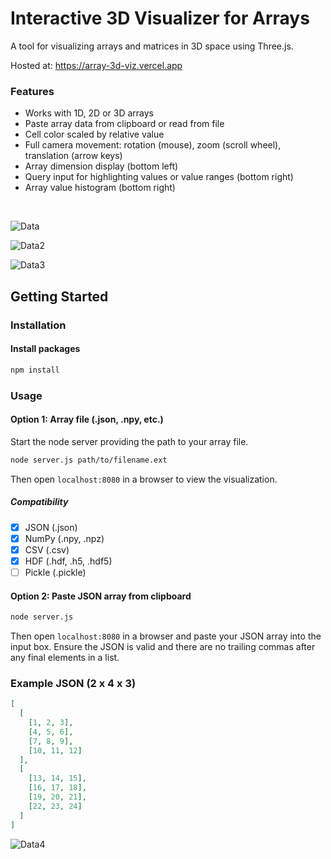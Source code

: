 # Interactive 3D Visualizer for Arrays

A tool for visualizing arrays and matrices in 3D space using Three.js.

Hosted at: https://array-3d-viz.vercel.app

### Features
- Works with 1D, 2D or 3D arrays
- Paste array data from clipboard or read from file
- Cell color scaled by relative value
- Full camera movement: rotation (mouse), zoom (scroll wheel), translation (arrow keys)
- Array dimension display (bottom left)
- Query input for highlighting values or value ranges (bottom right)
- Array value histogram (bottom right)

<br>

![Data](https://user-images.githubusercontent.com/41476809/179063555-7dbf08d4-ded9-4131-b4bf-b6b619e8e715.png)

![Data2](https://user-images.githubusercontent.com/41476809/179064728-ac07c0d0-3b9e-42d1-a979-85ba35b49aac.png)

![Data3](https://user-images.githubusercontent.com/41476809/179065260-ac1415f9-d0b8-4d4c-b03b-1be5e6d54b50.png)

## Getting Started

### Installation

#### Install packages

```bash
npm install
```

### Usage 

####  Option 1: Array file (.json, .npy, etc.)

Start the node server providing the path to your array file.

```bash
node server.js path/to/filename.ext
```

Then open <code>localhost:8080</code> in a browser to view the visualization.

##### Compatibility 
- [x] JSON (.json) 
- [x] NumPy (.npy, .npz)
- [X] CSV (.csv)
- [X] HDF (.hdf, .h5, .hdf5)
- [ ] Pickle (.pickle)

#### Option 2: Paste JSON array from clipboard

```bash
node server.js
```

Then open <code>localhost:8080</code> in a browser and paste your JSON array into the input box. Ensure the JSON is valid and there are no trailing commas after any final elements in a list.

### Example JSON (2 x 4 x 3)

```json
[
  [
    [1, 2, 3],
    [4, 5, 6],
    [7, 8, 9],
    [10, 11, 12]
  ],
  [
    [13, 14, 15],
    [16, 17, 18],
    [19, 20, 21],
    [22, 23, 24]
  ]
]

```

![Data4](https://user-images.githubusercontent.com/41476809/179065871-d10666a7-6091-49f8-a26f-01cfd9bca5a2.png)
